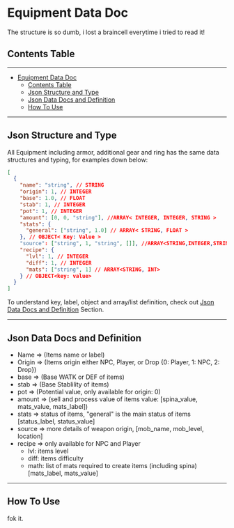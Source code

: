 # Equipment Data Doc

The structure is so dumb, i lost a braincell everytime i tried to read it!

## Contents Table

---

- [Equipment Data Doc](#equipment-data-doc)
  - [Contents Table](#contents-table)
  - [Json Structure and Type](#json-structure-and-type)
  - [Json Data Docs and Definition](#json-data-docs-and-definition)
  - [How To Use](#how-to-use)

---

## Json Structure and Type

All Equipment including armor, additional gear and ring has the same data structures and typing, for examples down below:

```json
[
  {
    "name": "string", // STRING
    "origin": 1, // INTEGER
    "base": 1.0, // FLOAT
    "stab": 1, // INTEGER
    "pot": 1, // INTEGER
    "amount": [0, 0, "string"], //ARRAY< INTEGER, INTEGER, STRING >
    "stats": {
      "general": ["string", 1.0] // ARRAY< STRING, FLOAT >
    }, // OBJECT< Key: Value >
    "source": ["string", 1, "string", []], //ARRAY<STRING,INTEGER,STRING,ARRAY<NULL || STRING>>
    "recipe": {
      "lvl": 1, // INTEGER
      "diff": 1, // INTEGER
      "mats": ["string", 1] // ARRAY<STRING, INT>
    } // OBJECT<key: value>
  }
]
```

To understand key, label, object and array/list definition, check out [Json Data Docs and Definition](json-data-docs-and-definition) Section.

---

## Json Data Docs and Definition

- Name => (Items name or label)
- Origin => (Items origin either NPC, Player, or Drop {0: Player, 1: NPC, 2: Drop})
- base => (Base WATK or DEF of items)
- stab => (Base Stablility of items)
- pot => (Potential value, only available for origin: 0)
- amount => (sell and process value of items value: [spina_value, mats_value, mats_label])
- stats => status of items, "general" is the main status of items [status_label, status_value]
- source => more details of weapon origin, [mob_name, mob_level, location]
- recipe => only available for NPC and Player
  - lvl: items level
  - diff: items difficulty
  - math: list of mats required to create items (including spina) [mats_label, mats_value]

---

## How To Use

fok it.
